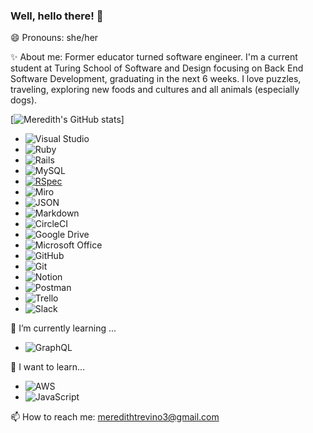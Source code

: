 ### Well, hello there! 👋 
😄 Pronouns: she/her

✨ About me: Former educator turned software engineer. I'm a current student at Turing School of Software and Design focusing on Back End Software Development, graduating in the next 6 weeks. I love puzzles, traveling, exploring new foods and cultures and all animals (especially dogs).

[![Meredith's GitHub stats](https://github-readme-stats.vercel.app/api?username=MATrevino)]

* ![Visual Studio](https://img.shields.io/badge/Visual%20Studio-5C2D91.svg?style=for-the-badge&logo=visual-studio&logoColor=white)
* ![Ruby](https://img.shields.io/badge/ruby-%23CC342D.svg?style=for-the-badge&logo=ruby&logoColor=white)
* ![Rails](https://img.shields.io/badge/rails-%23CC0000.svg?style=for-the-badge&logo=ruby-on-rails&logoColor=white)
* ![MySQL](https://img.shields.io/badge/mysql-%2300f.svg?style=for-the-badge&logo=mysql&logoColor=white)
* [![RSpec]][RSpec-url]
* ![Miro](https://img.shields.io/badge/Miro-F7C922?style=for-the-badge&logo=Miro&logoColor=050036)
* ![JSON](https://img.shields.io/badge/json-5E5C5C?style=for-the-badge&logo=json&logoColor=white)
* ![Markdown](https://img.shields.io/badge/markdown-%23000000.svg?style=for-the-badge&logo=markdown&logoColor=white)
* ![CircleCI](https://img.shields.io/badge/circle%20ci-%23161616.svg?style=for-the-badge&logo=circleci&logoColor=white)
* ![Google Drive](https://img.shields.io/badge/Google%20Drive-4285F4?style=for-the-badge&logo=googledrive&logoColor=white)
* ![Microsoft Office](https://img.shields.io/badge/Microsoft_Office-D83B01?style=for-the-badge&logo=microsoft-office&logoColor=white)
* ![GitHub](https://img.shields.io/badge/github-%23121011.svg?style=for-the-badge&logo=github&logoColor=white)
* ![Git](https://img.shields.io/badge/git-%23F05033.svg?style=for-the-badge&logo=git&logoColor=white)
* ![Notion](https://img.shields.io/badge/Notion-%23000000.svg?style=for-the-badge&logo=notion&logoColor=white)
* ![Postman](https://img.shields.io/badge/Postman-FF6C37?style=for-the-badge&logo=postman&logoColor=white)
* ![Trello](https://img.shields.io/badge/Trello-%23026AA7.svg?style=for-the-badge&logo=Trello&logoColor=white)
* ![Slack](https://img.shields.io/badge/Slack-4A154B?style=for-the-badge&logo=slack&logoColor=white)

🌱 I’m currently learning ...
* ![GraphQL](https://img.shields.io/badge/-GraphQL-E10098?style=for-the-badge&logo=graphql&logoColor=white)

🤔 I want to learn...
* ![AWS](https://img.shields.io/badge/AWS-%23FF9900.svg?style=for-the-badge&logo=amazon-aws&logoColor=white)
* ![JavaScript](https://img.shields.io/badge/javascript-%23323330.svg?style=for-the-badge&logo=javascript&logoColor=%23F7DF1E)


📫 How to reach me: 
meredithtrevino3@gmail.com

<!-- MARKDOWN LINKS & IMAGES -->
<!-- https://www.markdownguide.org/basic-syntax/#reference-style-links -->

[Rails]: https://img.shields.io/badge/-Ruby%20on%20Rails-CC0000?logo=ruby-on-rails&logoColor=white&style=for-the-badge
[Rails-url]: https://rubyonrails.org 

[Circle-CI]: https://img.shields.io/circleci/build/github/wise-app-team/wise-app-be/main
[Circle-url]: https://app.circleci.com/

[PostgreSQL]: https://img.shields.io/badge/-PostgreSQL-4169E1?logo=postgresql&logoColor=white&style=for-the-badge
[PostgreSQL-url]: https://www.postgresql.org/

[RSpec]: https://img.shields.io/badge/-RSpec-FF7F50?logo=rubygems&logoColor=white&style=for-the-badge
[RSpec-url]: https://github.com/rspec/rspec

